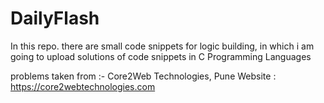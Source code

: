 # DailyFlash
In this repo. there are small code snippets for logic building, in which i am going to upload solutions of code snippets in C Programming Languages

problems taken from :- Core2Web Technologies, Pune
Website : https://core2webtechnologies.com

